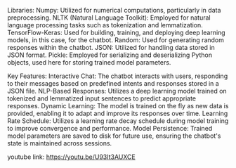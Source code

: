 Libraries:
Numpy: Utilized for numerical computations, particularly in data preprocessing.
NLTK (Natural Language Toolkit): Employed for natural language processing tasks such as tokenization and lemmatization.
TensorFlow-Keras: Used for building, training, and deploying deep learning models, in this case, for the chatbot.
Random: Used for generating random responses within the chatbot.
JSON: Utilized for handling data stored in JSON format.
Pickle: Employed for serializing and deserializing Python objects, used here for storing trained model parameters.


Key Features:
Interactive Chat: The chatbot interacts with users, responding to their messages based on predefined intents and responses stored in a JSON file.
NLP-Based Responses: Utilizes a deep learning model trained on tokenized and lemmatized input sentences to predict appropriate responses.
Dynamic Learning: The model is trained on the fly as new data is provided, enabling it to adapt and improve its responses over time.
Learning Rate Schedule: Utilizes a learning rate decay schedule during model training to improve convergence and performance.
Model Persistence: Trained model parameters are saved to disk for future use, ensuring the chatbot's state is maintained across sessions.

youtube link: https://youtu.be/U93It3AUXCE
